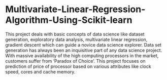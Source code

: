 # Multivariate-Linear-Regression-Algorithm-Using-Scikit-learn
This project deals with basic concepts of data science like dataset generation, exploratory data analysis, multivariate linear regression, gradient descent which can guide a novice data science explorer. Data set generation has always been an inquisitive part of any data science project. With massive availability of the high computing processors in the market, customers suffer from ‘Paradox of Choice’. This project focuses on prediction of price of processor based on various attributes like clock speed, cores and cache memory.
